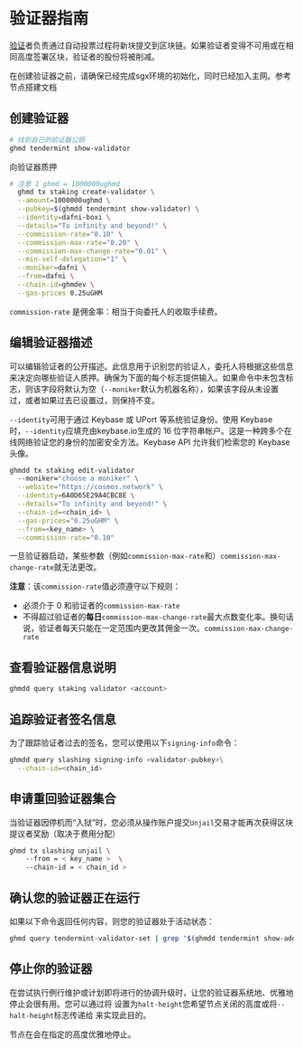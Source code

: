 # 验证器指南

[验证](https://hub.cosmos.network/main/validators/overview.html)者负责通过自动投票过程将新块提交到区块链。如果验证者变得不可用或在相同高度签署区块，验证者的股份将被削减。

在创建验证器之前，请确保已经完成sgx环境的初始化，同时已经加入主网。参考节点搭建文档

## 创建验证器

```bash
# 找到自己的验证器公钥
ghmd tendermint show-validator
```

向验证器质押

```bash
# 注意 1 ghmd = 1000000ughmd
  ghmd tx staking create-validator \
  --amount=1000000ughmd \
  --pubkey=$(ghmdd tendermint show-validator) \
  --identity=dafni-boxi \
  --details="To infinity and beyond!" \
  --commission-rate="0.10" \
  --commission-max-rate="0.20" \
  --commission-max-change-rate="0.01" \
  --min-self-delegation="1" \
  --moniker=dafni \
  --from=dafni \
  --chain-id=ghmdev \
  --gas-prices 0.25uGHM
```

`commission-rate` 是佣金率：相当于向委托人的收取手续费。

## 编辑验证器描述

可以编辑验证者的公开描述。此信息用于识别您的验证人，委托人将根据这些信息来决定向哪些验证人质押。确保为下面的每个标志提供输入。如果命令中未包含标志，则该字段将默认为空（`--moniker`默认为机器名称），如果该字段从未设置过，或者如果过去已设置过，则保持不变。



`--identity`可用于通过 Keybase 或 UPort 等系统验证身份。使用 Keybase 时，`--identity`应填充由keybase.io生成的 16 位字符串帐户。这是一种跨多个在线网络验证您的身份的加密安全方法。Keybase API 允许我们检索您的 Keybase 头像。

```bash
ghmdd tx staking edit-validator
  --moniker="choose a moniker" \
  --website="https://cosmos.network" \
  --identity=6A0D65E29A4CBC8E \
  --details="To infinity and beyond!" \
  --chain-id=<chain_id> \
  --gas-prices="0.25uGHM" \
  --from=<key_name> \
  --commission-rate="0.10"
```

一旦验证器启动，某些参数（例如`commission-max-rate`和）`commission-max-change-rate`就无法更改。

**注意**：该`commission-rate`值必须遵守以下规则：

- 必须介于 0 和验证者的`commission-max-rate`
- 不得超过验证者的**每日**`commission-max-change-rate`最大点数变化率。换句话说，验证者每天只能在一定范围内更改其佣金一次。`commission-max-change-rate`

## 查看验证器信息说明

```bash
ghmdd query staking validator <account>
```

## 追踪验证者签名信息

为了跟踪验证者过去的签名，您可以使用以下`signing-info`命令：

```bash
ghmdd query slashing signing-info <validator-pubkey>\
  --chain-id=<chain_id>
```

## 申请重回验证器集合

当验证器因停机而“入狱”时，您必须从操作账户提交`Unjail`交易才能再次获得区块提议者奖励（取决于费用分配）

```bash
ghmd tx slashing unjail \ 
	--from = < key_name >  \ 
	--chain-id = < chain_id >
```

## 确认您的验证器正在运行

如果以下命令返回任何内容，则您的验证器处于活动状态：

```bash
ghmd query tendermint-validator-set | grep "$(ghmdd tendermint show-address)"
```

## 停止你的验证器

在尝试执行例行维护或计划即将进行的协调升级时，让您的验证器系统地、优雅地停止会很有用。您可以通过将 设置为`halt-height`您希望节点关闭的高度或将`--halt-height`标志传递给 来实现此目的。

节点在会在指定的高度优雅地停止。
